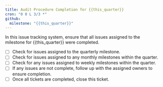 ```yaml
---
title: Audit Procedure Completion for {{this_quarter}}
cron: "0 0 L 3/3 *"
github:
  milestone: "{{this_quarter}}"
---
```


In this issue tracking system, ensure that all issues assigned to the milestone for {{this_quarter}} were completed.

- [ ] Check for issues assigned to the quarterly milestone.
- [ ] Check for issues assigned to any monthly milestones within the quarter.
- [ ] Check for any issues assigned to weekly milestones within the quarter.
- [ ] If any issues are not complete, follow up with the assigned owners to ensure completion.
- [ ] Once all tickets are completed, close this ticket.
